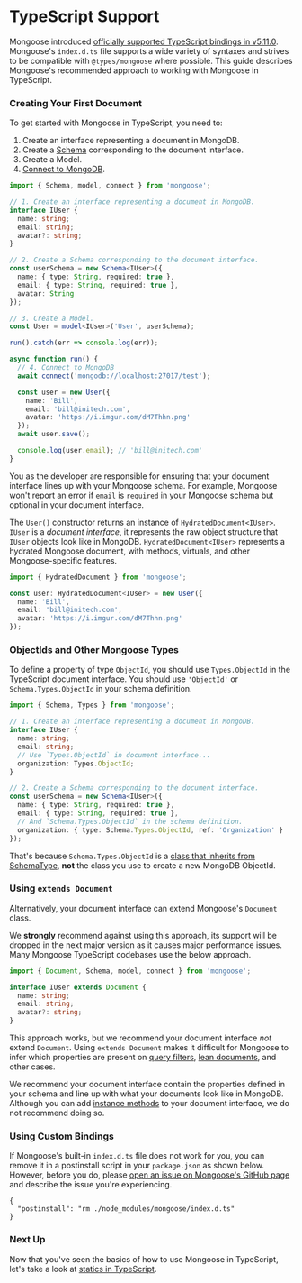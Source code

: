 # TypeScript Support

Mongoose introduced [officially supported TypeScript bindings in v5.11.0](https://thecodebarbarian.com/working-with-mongoose-in-typescript.html).
Mongoose's `index.d.ts` file supports a wide variety of syntaxes and strives to be compatible with `@types/mongoose` where possible.
This guide describes Mongoose's recommended approach to working with Mongoose in TypeScript.

### Creating Your First Document

To get started with Mongoose in TypeScript, you need to: 

1. Create an interface representing a document in MongoDB.
2. Create a [Schema](/docs/guide.html) corresponding to the document interface.
3. Create a Model.
4. [Connect to MongoDB](/docs/connections.html).

```typescript
import { Schema, model, connect } from 'mongoose';

// 1. Create an interface representing a document in MongoDB.
interface IUser {
  name: string;
  email: string;
  avatar?: string;
}

// 2. Create a Schema corresponding to the document interface.
const userSchema = new Schema<IUser>({
  name: { type: String, required: true },
  email: { type: String, required: true },
  avatar: String
});

// 3. Create a Model.
const User = model<IUser>('User', userSchema);

run().catch(err => console.log(err));

async function run() {
  // 4. Connect to MongoDB
  await connect('mongodb://localhost:27017/test');

  const user = new User({
    name: 'Bill',
    email: 'bill@initech.com',
    avatar: 'https://i.imgur.com/dM7Thhn.png'
  });
  await user.save();

  console.log(user.email); // 'bill@initech.com'
}
```

You as the developer are responsible for ensuring that your document interface lines up with your Mongoose schema.
For example, Mongoose won't report an error if `email` is `required` in your Mongoose schema but optional in your document interface.

The `User()` constructor returns an instance of `HydratedDocument<IUser>`.
`IUser` is a _document interface_, it represents the raw object structure that `IUser` objects look like in MongoDB.
`HydratedDocument<IUser>` represents a hydrated Mongoose document, with methods, virtuals, and other Mongoose-specific features.

```ts
import { HydratedDocument } from 'mongoose';

const user: HydratedDocument<IUser> = new User({
  name: 'Bill',
  email: 'bill@initech.com',
  avatar: 'https://i.imgur.com/dM7Thhn.png'
});
```

### ObjectIds and Other Mongoose Types

To define a property of type `ObjectId`, you should use `Types.ObjectId` in the TypeScript document interface. You should use `'ObjectId'` or `Schema.Types.ObjectId` in your schema definition.

```ts
import { Schema, Types } from 'mongoose';

// 1. Create an interface representing a document in MongoDB.
interface IUser {
  name: string;
  email: string;
  // Use `Types.ObjectId` in document interface...
  organization: Types.ObjectId;
}

// 2. Create a Schema corresponding to the document interface.
const userSchema = new Schema<IUser>({
  name: { type: String, required: true },
  email: { type: String, required: true },
  // And `Schema.Types.ObjectId` in the schema definition.
  organization: { type: Schema.Types.ObjectId, ref: 'Organization' }
});
```

That's because `Schema.Types.ObjectId` is a [class that inherits from SchemaType](/docs/schematypes.html), **not** the class you use to create a new MongoDB ObjectId.

### Using `extends Document`

Alternatively, your document interface can extend Mongoose's `Document` class.

We **strongly** recommend against using this approach, its support will be dropped in the next major version as it causes major performance issues.
Many Mongoose TypeScript codebases use the below approach.

```typescript
import { Document, Schema, model, connect } from 'mongoose';

interface IUser extends Document {
  name: string;
  email: string;
  avatar?: string;
}
```

This approach works, but we recommend your document interface _not_ extend `Document`.
Using `extends Document` makes it difficult for Mongoose to infer which properties are present on [query filters](/docs/queries.html), [lean documents](/docs/tutorials/lean.html), and other cases.

We recommend your document interface contain the properties defined in your schema and line up with what your documents look like in MongoDB.
Although you can add [instance methods](/docs/guide.html#methods) to your document interface, we do not recommend doing so.

### Using Custom Bindings

If Mongoose's built-in `index.d.ts` file does not work for you, you can remove it in a postinstall script in your `package.json` as shown below.
However, before you do, please [open an issue on Mongoose's GitHub page](https://github.com/Automattic/mongoose/issues/new) and describe the issue you're experiencing.

```
{
  "postinstall": "rm ./node_modules/mongoose/index.d.ts"
}
```

### Next Up

Now that you've seen the basics of how to use Mongoose in TypeScript, let's take a look at [statics in TypeScript](/docs/typescript/statics-and-methods.html).
